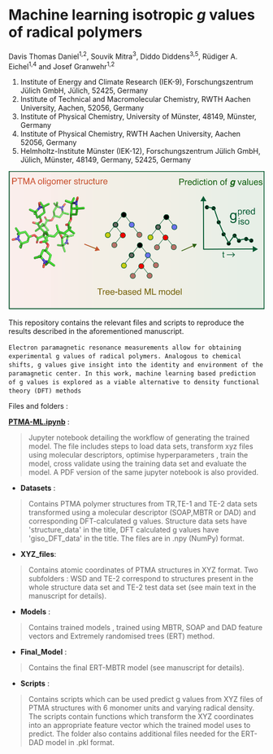 # Machine learning isotropic **_g_** values of radical polymers 

Davis Thomas Daniel<sup>1,2</sup>, Souvik Mitra<sup>3</sup>, Diddo Diddens<sup>3,5</sup>, Rüdiger A. Eichel<sup>1,4</sup> and Josef Granwehr<sup>1,2</sup>


1. Institute of Energy and Climate Research (IEK-9), Forschungszentrum Jülich GmbH, Jülich, 52425, Germany
2. Institute of Technical and Macromolecular Chemistry, RWTH Aachen University, Aachen, 52056, Germany
3. Institute of Physical Chemistry, University of Münster, 48149, Münster, Germany
4. Institute of Physical Chemistry, RWTH Aachen University, Aachen 52056, Germany
5. Helmholtz-Institute Münster (IEK-12), Forschungszentrum Jülich GmbH, Jülich, Münster, 48149, Germany, 52425, Germany

![toc.png](Scripts/TOC.png)

This repository contains the relevant files and scripts to reproduce the results described in the aforementioned manuscript. 


`Electron paramagnetic resonance measurements allow for obtaining experimental g values of radical polymers. Analogous to chemical shifts, g values give insight into the identity and environment of the paramagnetic center. In this work, machine learning based prediction of g values is explored as a viable alternative to density functional theory (DFT) methods `



Files and folders :

**[PTMA-ML.ipynb](https://jugit.fz-juelich.de/d.daniel/ptma-ml/-/blob/main/PTMA-ML.ipynb)** : 

> Jupyter notebook detailing the workflow of generating the trained model. The file includes steps to load data sets, transform xyz files using molecular descriptors, optimise hyperparameters , train the model, cross validate using the training data set and evaluate the model.  A PDF version of the same jupyter notebook is also provided.

* **Datasets** : 

>  Contains PTMA polymer structures from TR,TE-1 and TE-2 data sets transformed using a molecular descriptor (SOAP,MBTR or DAD) and corresponding DFT-calculated g values. Structure data sets have 'structure_data' in the title, DFT calculated g values have 'giso_DFT_data' in the title. The files are in .npy (NumPy) format.

* **XYZ_files**:

> Contains atomic coordinates of PTMA structures in XYZ format. Two subfolders : WSD and TE-2 correspond to structures present in the whole structure data set and TE-2 test data set (see main text in the manuscript for details).

* **Models** :

> Contains trained models , trained using MBTR, SOAP and DAD feature vectors and Extremely randomised trees (ERT) method.

* **Final_Model** :

> Contains the final ERT-MBTR model (see manuscript for details).

* **Scripts** :

> Contains scripts which can be used predict g values from XYZ files of PTMA structures with 6 monomer units and varying radical density. The scripts contain functions which transform the XYZ coordinates into an appropriate feature vector which the trained model uses to predict. The folder also contains additional files needed for the ERT-DAD model in .pkl format.
